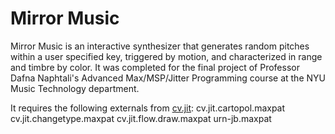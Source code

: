 # Mirror Music

Mirror Music is an interactive synthesizer that generates random pitches within a user specified key, triggered by motion, and characterized in range and timbre by color. It was completed for the final project of Professor Dafna Naphtali's Advanced Max/MSP/Jitter Programming course at the NYU Music Technology department.

It requires the following externals from [cv.jit](https://github.com/Cycling74/cv.jit):
cv.jit.cartopol.maxpat
cv.jit.changetype.maxpat
cv.jit.flow.draw.maxpat
urn-jb.maxpat

